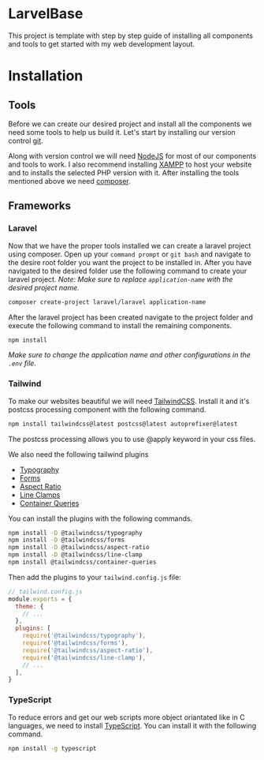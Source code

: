 # LarvelBase
This project is template with step by step guide of installing all components and tools to get started with my web development layout.

# Installation

## Tools
Before we can create our desired project and install all the components we need some tools to help us build it.
Let's start by installing our version control [git](https://git-scm.com/download/win).

Along with version control we will need [NodeJS](https://nodejs.org) for most of our components and tools to work.
I also recommend installing [XAMPP](https://www.apachefriends.org/download.html) to host your website and to installs the selected PHP version with it.
After installing the tools mentioned above we need [composer](https://getcomposer.org/).

## Frameworks

### Laravel

Now that we have the proper tools installed we can create a laravel project using composer.
Open up your `command prompt` or `git bash` and navigate to the desire root folder you want the project to be installed in.
After you have navigated to the desired folder use the following command to create your laravel project.
*Note: Make sure to replace `application-name` with the desired project name.*
```bash
composer create-project laravel/laravel application-name
```

After the laravel project has been created navigate to the project folder and execute the following command to install the remaining components.
```bash
npm install
```

*Make sure to change the application name and other configurations in the `.env` file.*

### Tailwind

To make our websites beautiful we will need [TailwindCSS](https://tailwindcss.com/).
Install it and it's postcss processing component with the following command.
```bash
npm install tailwindcss@latest postcss@latest autoprefixer@latest
```
The postcss processing allows you to use @apply keyword in your css files.

We also need the following tailwind plugins
- [Typography](https://github.com/tailwindlabs/tailwindcss-typography)
- [Forms](https://github.com/tailwindlabs/tailwindcss-forms)
- [Aspect Ratio](https://github.com/tailwindlabs/tailwindcss-aspect-ratio)
- [Line Clamps](https://github.com/tailwindlabs/tailwindcss-line-clamp)
- [Container Queries](https://github.com/tailwindlabs/tailwindcss-container-queries)

You can install the plugins with the following commands.
```bash
npm install -D @tailwindcss/typography
npm install -D @tailwindcss/forms
npm install -D @tailwindcss/aspect-ratio
npm install -D @tailwindcss/line-clamp
npm install @tailwindcss/container-queries
```

Then add the plugins to your `tailwind.config.js` file:

```js
// tailwind.config.js
module.exports = {
  theme: {
    // ...
  },
  plugins: [
    require('@tailwindcss/typography'),
    require('@tailwindcss/forms'),
    require('@tailwindcss/aspect-ratio'),
    require('@tailwindcss/line-clamp'),
    // ...
  ],
}
```

### TypeScript
To reduce errors and get our web scripts more object oriantated like in C languages, we need to install [TypeScript](https://www.typescriptlang.org/).
You can install it with the following command.
```bash
npm install -g typescript
```
